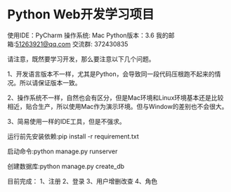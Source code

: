 # Python Web开发学习项目
使用IDE：PyCharm
操作系统: Mac
Python版本：3.6
我的邮箱:51263921@qq.com
交流群: 372430835

请注意，既然要学习开发，那么要注意以下几个问题。

1、开发语言版本不一样，尤其是Python，会导致同一段代码压根跑不起来的情况。所以请保证版本一致。

2、操作系统不一样，自然也会有区分，但是Mac环境和Linux环境基本还是比较相近，贴合生产，所以使用Mac作为演示环境。但与Window的差别也不会很大。

3、简易使用一样的IDE工具，但是不强求。

运行前先安装依赖:pip install -r requirement.txt 

启动命令:python manage.py runserver

创建数据库:python manage.py create_db

目前完成：
1、注册
2、登录
3、用户增删改查
4、角色
